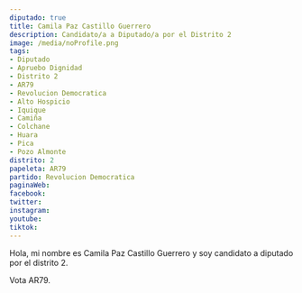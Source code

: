 ```yaml
---
diputado: true
title: Camila Paz Castillo Guerrero
description: Candidato/a a Diputado/a por el Distrito 2
image: /media/noProfile.png
tags:
- Diputado
- Apruebo Dignidad
- Distrito 2
- AR79
- Revolucion Democratica
- Alto Hospicio
- Iquique
- Camiña
- Colchane
- Huara
- Pica
- Pozo Almonte
distrito: 2
papeleta: AR79
partido: Revolucion Democratica
paginaWeb:
facebook:
twitter:
instagram:
youtube:
tiktok:
---
```

Hola, mi nombre es Camila Paz Castillo Guerrero y soy candidato a diputado por el distrito 2.

Vota AR79.